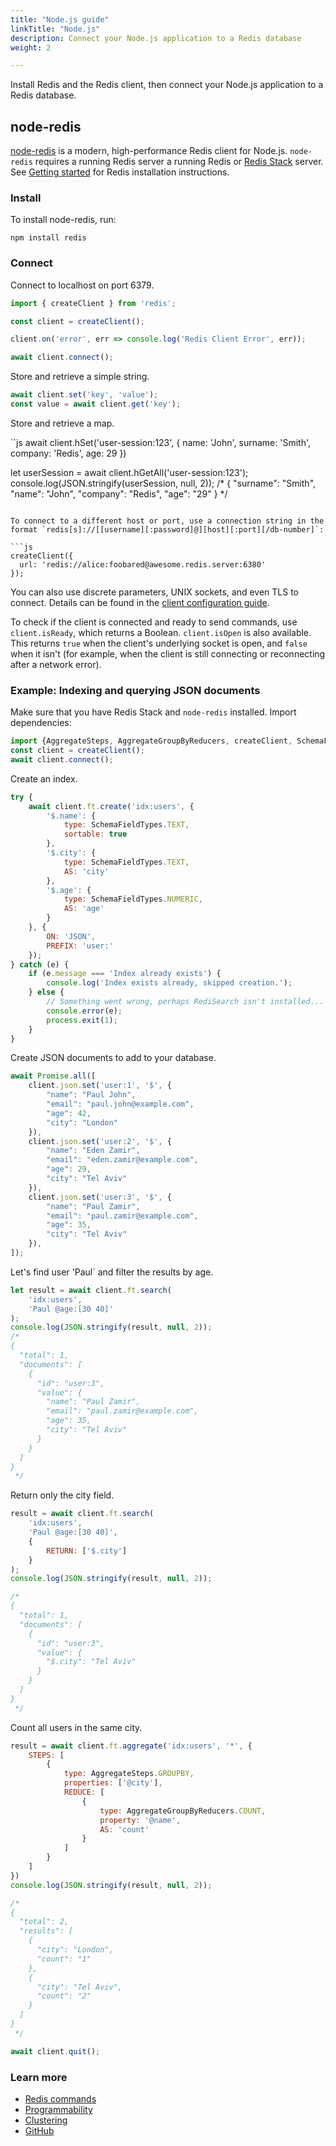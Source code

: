 ```yaml
---
title: "Node.js guide"
linkTitle: "Node.js"
description: Connect your Node.js application to a Redis database
weight: 2

---
```


Install Redis and the Redis client, then connect your Node.js application to a Redis database. 

## node-redis

[node-redis](https://github.com/redis/node-redis) is a modern, high-performance Redis client for Node.js.
`node-redis` requires a running Redis server a running Redis or [Redis Stack](https://redis.io/docs/stack/get-started/install/) server. See [Getting started](/docs/getting-started/) for Redis installation instructions.

### Install

To install node-redis, run:

```
npm install redis
```

### Connect

Connect to localhost on port 6379. 

```js
import { createClient } from 'redis';

const client = createClient();

client.on('error', err => console.log('Redis Client Error', err));

await client.connect();
```

Store and retrieve a simple string.

```js
await client.set('key', 'value');
const value = await client.get('key');
```

Store and retrieve a map.

``js
await client.hSet('user-session:123', {
    name: 'John',
    surname: 'Smith',
    company: 'Redis',
    age: 29
})

let userSession = await client.hGetAll('user-session:123');
console.log(JSON.stringify(userSession, null, 2));
/*
{
  "surname": "Smith",
  "name": "John",
  "company": "Redis",
  "age": "29"
}
 */
```

To connect to a different host or port, use a connection string in the format `redis[s]://[[username][:password]@][host][:port][/db-number]`:

```js
createClient({
  url: 'redis://alice:foobared@awesome.redis.server:6380'
});
```
You can also use discrete parameters, UNIX sockets, and even TLS to connect. Details can be found in the [client configuration guide](https://redis.js.org/docs/client-configuration.md).

To check if the client is connected and ready to send commands, use `client.isReady`, which returns a Boolean. `client.isOpen` is also available. This returns `true` when the client's underlying socket is open, and `false` when it isn't (for example, when the client is still connecting or reconnecting after a network error).

### Example: Indexing and querying JSON documents

Make sure that you have Redis Stack and `node-redis` installed. Import dependencies:

```js
import {AggregateSteps, AggregateGroupByReducers, createClient, SchemaFieldTypes} from 'redis';
const client = createClient();
await client.connect();
```

Create an index.

```js
try {
    await client.ft.create('idx:users', {
        '$.name': {
            type: SchemaFieldTypes.TEXT,
            sortable: true
        },
        '$.city': {
            type: SchemaFieldTypes.TEXT,
            AS: 'city'
        },
        '$.age': {
            type: SchemaFieldTypes.NUMERIC,
            AS: 'age'
        }
    }, {
        ON: 'JSON',
        PREFIX: 'user:'
    });
} catch (e) {
    if (e.message === 'Index already exists') {
        console.log('Index exists already, skipped creation.');
    } else {
        // Something went wrong, perhaps RediSearch isn't installed...
        console.error(e);
        process.exit(1);
    }
}
```

Create JSON documents to add to your database.

```js
await Promise.all([
    client.json.set('user:1', '$', {
        "name": "Paul John",
        "email": "paul.john@example.com",
        "age": 42,
        "city": "London"
    }),
    client.json.set('user:2', '$', {
        "name": "Eden Zamir",
        "email": "eden.zamir@example.com",
        "age": 29,
        "city": "Tel Aviv"
    }),
    client.json.set('user:3', '$', {
        "name": "Paul Zamir",
        "email": "paul.zamir@example.com",
        "age": 35,
        "city": "Tel Aviv"
    }),
]);
```

Let's find user 'Paul` and filter the results by age.

```js
let result = await client.ft.search(
    'idx:users',
    'Paul @age:[30 40]'
);
console.log(JSON.stringify(result, null, 2));
/*
{
  "total": 1,
  "documents": [
    {
      "id": "user:3",
      "value": {
        "name": "Paul Zamir",
        "email": "paul.zamir@example.com",
        "age": 35,
        "city": "Tel Aviv"
      }
    }
  ]
}
 */
```

Return only the city field.

```js
result = await client.ft.search(
    'idx:users',
    'Paul @age:[30 40]',
    {
        RETURN: ['$.city']
    }
);
console.log(JSON.stringify(result, null, 2));

/*
{
  "total": 1,
  "documents": [
    {
      "id": "user:3",
      "value": {
        "$.city": "Tel Aviv"
      }
    }
  ]
}
 */
```
 
Count all users in the same city.

```js
result = await client.ft.aggregate('idx:users', '*', {
    STEPS: [
        {
            type: AggregateSteps.GROUPBY,
            properties: ['@city'],
            REDUCE: [
                {
                    type: AggregateGroupByReducers.COUNT,
                    property: '@name',
                    AS: 'count'
                }
            ]
        }
    ]
})
console.log(JSON.stringify(result, null, 2));

/*
{
  "total": 2,
  "results": [
    {
      "city": "London",
      "count": "1"
    },
    {
      "city": "Tel Aviv",
      "count": "2"
    }
  ]
}
 */

await client.quit();
```

### Learn more

* [Redis commands](https://redis.js.org/#node-redis-usage-redis-commands)
* [Programmability](https://redis.js.org/#node-redis-usage-programmability)
* [Clustering](https://redis.js.org/#node-redis-usage-clustering)
* [GitHub](https://github.com/redis/node-redis)
 
